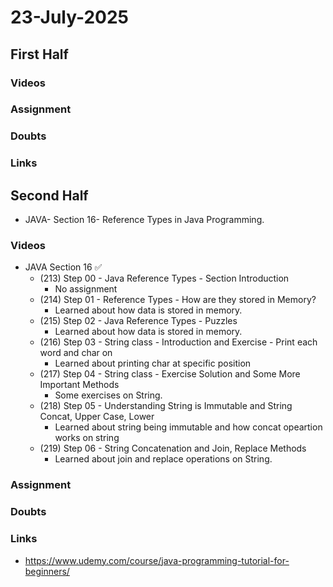 # 23-July-2025

## First Half

### Videos

### Assignment

### Doubts

### Links


## Second Half

- JAVA- Section 16- Reference Types in Java Programming. 

### Videos

- JAVA Section 16 ✅
    - (213) Step 00 - Java Reference Types - Section Introduction
        - No assignment
    - (214) Step 01 - Reference Types - How are they stored in Memory?
        - Learned about how data is stored in memory.
    - (215) Step 02 - Java Reference Types - Puzzles
        - Learned about how data is stored in memory.
    - (216) Step 03 - String class - Introduction and Exercise - Print each word and char on
        - Learned about printing char at specific position
    - (217) Step 04 - String class - Exercise Solution and Some More Important Methods
        - Some exercises on String.
    - (218) Step 05 - Understanding String is Immutable and String Concat, Upper Case, Lower
        - Learned about string being immutable and how concat opeartion works on string
    - (219) Step 06 - String Concatenation and Join, Replace Methods
        - Learned about join and replace operations on String.

### Assignment

### Doubts

### Links

- https://www.udemy.com/course/java-programming-tutorial-for-beginners/